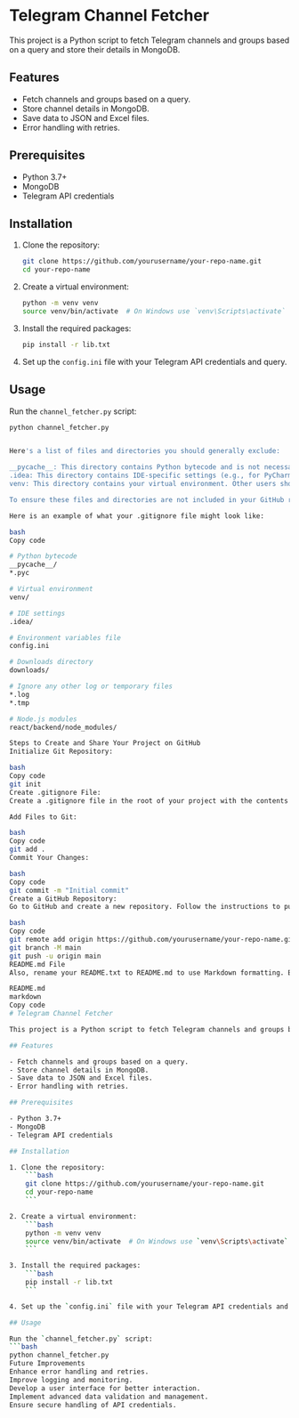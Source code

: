 # Telegram Channel Fetcher

This project is a Python script to fetch Telegram channels and groups based on a query and store their details in MongoDB.

## Features

- Fetch channels and groups based on a query.
- Store channel details in MongoDB.
- Save data to JSON and Excel files.
- Error handling with retries.

## Prerequisites

- Python 3.7+
- MongoDB
- Telegram API credentials

## Installation

1. Clone the repository:
    ```bash
    git clone https://github.com/yourusername/your-repo-name.git
    cd your-repo-name
    ```

2. Create a virtual environment:
    ```bash
    python -m venv venv
    source venv/bin/activate  # On Windows use `venv\Scripts\activate`
    ```

3. Install the required packages:
    ```bash
    pip install -r lib.txt
    ```

4. Set up the `config.ini` file with your Telegram API credentials and query.

## Usage

Run the `channel_fetcher.py` script:
```bash
python channel_fetcher.py


Here's a list of files and directories you should generally exclude:

__pycache__: This directory contains Python bytecode and is not necessary for sharing.
.idea: This directory contains IDE-specific settings (e.g., for PyCharm) and is not necessary for sharing.
venv: This directory contains your virtual environment. Other users should create their own virtual environment.

To ensure these files and directories are not included in your GitHub repository, you should create a .gitignore file if it doesn't already exist, and add the appropriate entries.

Here is an example of what your .gitignore file might look like:

bash
Copy code

# Python bytecode
__pycache__/
*.pyc

# Virtual environment
venv/

# IDE settings
.idea/

# Environment variables file
config.ini

# Downloads directory
downloads/

# Ignore any other log or temporary files
*.log
*.tmp

# Node.js modules
react/backend/node_modules/

Steps to Create and Share Your Project on GitHub
Initialize Git Repository:

bash
Copy code
git init
Create .gitignore File:
Create a .gitignore file in the root of your project with the contents mentioned above.

Add Files to Git:

bash
Copy code
git add .
Commit Your Changes:

bash
Copy code
git commit -m "Initial commit"
Create a GitHub Repository:
Go to GitHub and create a new repository. Follow the instructions to push your local repository to GitHub. It will provide you with the commands to link your local repository to the remote repository and push the changes.

bash
Copy code
git remote add origin https://github.com/yourusername/your-repo-name.git
git branch -M main
git push -u origin main
README.md File
Also, rename your README.txt to README.md to use Markdown formatting. Below is an example of how to structure your README.md file.

README.md
markdown
Copy code
# Telegram Channel Fetcher

This project is a Python script to fetch Telegram channels and groups based on a query and store their details in MongoDB.

## Features

- Fetch channels and groups based on a query.
- Store channel details in MongoDB.
- Save data to JSON and Excel files.
- Error handling with retries.

## Prerequisites

- Python 3.7+
- MongoDB
- Telegram API credentials

## Installation

1. Clone the repository:
    ```bash
    git clone https://github.com/yourusername/your-repo-name.git
    cd your-repo-name
    ```

2. Create a virtual environment:
    ```bash
    python -m venv venv
    source venv/bin/activate  # On Windows use `venv\Scripts\activate`
    ```

3. Install the required packages:
    ```bash
    pip install -r lib.txt
    ```

4. Set up the `config.ini` file with your Telegram API credentials and query.

## Usage

Run the `channel_fetcher.py` script:
```bash
python channel_fetcher.py
Future Improvements
Enhance error handling and retries.
Improve logging and monitoring.
Develop a user interface for better interaction.
Implement advanced data validation and management.
Ensure secure handling of API credentials.


